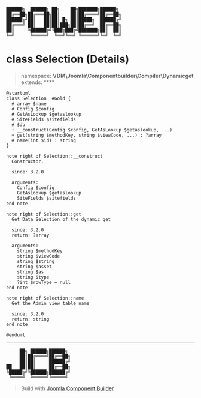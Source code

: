 ```
██████╗  ██████╗ ██╗    ██╗███████╗██████╗
██╔══██╗██╔═══██╗██║    ██║██╔════╝██╔══██╗
██████╔╝██║   ██║██║ █╗ ██║█████╗  ██████╔╝
██╔═══╝ ██║   ██║██║███╗██║██╔══╝  ██╔══██╗
██║     ╚██████╔╝╚███╔███╔╝███████╗██║  ██║
╚═╝      ╚═════╝  ╚══╝╚══╝ ╚══════╝╚═╝  ╚═╝
```
# class Selection (Details)
> namespace: **VDM\Joomla\Componentbuilder\Compiler\Dynamicget**
> extends: ****
```uml
@startuml
class Selection  #Gold {
  # array $name
  # Config $config
  # GetAsLookup $getaslookup
  # SiteFields $sitefields
  # $db
  + __construct(Config $config, GetAsLookup $getaslookup, ...)
  + get(string $methodKey, string $viewCode, ...) : ?array
  # name(int $id) : string
}

note right of Selection::__construct
  Constructor.

  since: 3.2.0
  
  arguments:
    Config $config
    GetAsLookup $getaslookup
    SiteFields $sitefields
end note

note right of Selection::get
  Get Data Selection of the dynamic get

  since: 3.2.0
  return: ?array
  
  arguments:
    string $methodKey
    string $viewCode
    string $string
    string $asset
    string $as
    string $type
    ?int $rowType = null
end note

note right of Selection::name
  Get the Admin view table name

  since: 3.2.0
  return: string
end note
 
@enduml
```

---
```
     ██╗ ██████╗██████╗
     ██║██╔════╝██╔══██╗
     ██║██║     ██████╔╝
██   ██║██║     ██╔══██╗
╚█████╔╝╚██████╗██████╔╝
 ╚════╝  ╚═════╝╚═════╝
```
> Build with [Joomla Component Builder](https://git.vdm.dev/joomla/Component-Builder)


